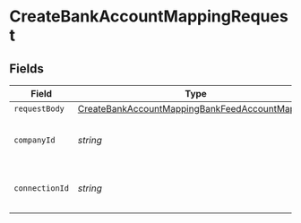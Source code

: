 # CreateBankAccountMappingRequest


## Fields

| Field                                                                                                                       | Type                                                                                                                        | Required                                                                                                                    | Description                                                                                                                 | Example                                                                                                                     |
| --------------------------------------------------------------------------------------------------------------------------- | --------------------------------------------------------------------------------------------------------------------------- | --------------------------------------------------------------------------------------------------------------------------- | --------------------------------------------------------------------------------------------------------------------------- | --------------------------------------------------------------------------------------------------------------------------- |
| `requestBody`                                                                                                               | [CreateBankAccountMappingBankFeedAccountMapping](../../models/operations/createbankaccountmappingbankfeedaccountmapping.md) | :heavy_minus_sign:                                                                                                          | N/A                                                                                                                         |                                                                                                                             |
| `companyId`                                                                                                                 | *string*                                                                                                                    | :heavy_check_mark:                                                                                                          | Unique identifier for a company.                                                                                            | 8a210b68-6988-11ed-a1eb-0242ac120002                                                                                        |
| `connectionId`                                                                                                              | *string*                                                                                                                    | :heavy_check_mark:                                                                                                          | Unique identifier for a connection.                                                                                         | 2e9d2c44-f675-40ba-8049-353bfcb5e171                                                                                        |